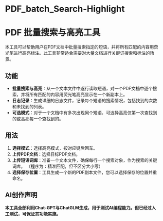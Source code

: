 # PDF_batch_Search-Highlight
# PDF 批量搜索与高亮工具

本工具可以帮助用户在PDF文档中批量搜索指定的短语，并将所有匹配的内容用荧光笔进行高亮标注。此工具非常适合需要对大量文档进行关键词搜索和标注的场景。

## 功能
- **批量搜索与高亮**：从一个文本文件中逐行读取短语，对一个PDF文档中逐个搜索，并将所有匹配的内容用荧光笔高亮显示在一个新副本上。
- **日志记录**：生成详细的日志文件，记录每个短语的搜索情况，包括找到的次数和未找到的列表。
- **可选模式**：对于一个文档中有多次出现同个短语，可选择高亮仅第一次查找到的或高亮每一个查找到的。
  
## 用法
1. **选择模式**：选择高亮模式，按对应键后回车。
2. **上传PDF文档**：选择目标PDF文档。
3. **上传短语词库**：准备一个文本文件，确保每行一个搜索对象，作为搜索的关键词库。
   （程序为：精准匹配，但不区分大小写）
5. **选择保存位置**：工具生成一个新的PDF副本文件，您可以选择保存的位置并重命名。

## AI创作声明
**本工具全部利用Chat-GPT与ChatGLM生成，用于测试AI编程能力。但已经过人工测试，可保证其功能实施。**
